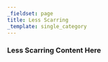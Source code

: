 ```yaml
---
_fieldset: page
title: Less Scarring
_template: single_category
---
```

### Less Scarring Content Here